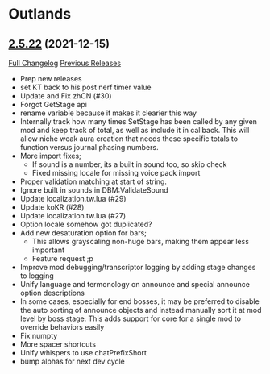 # <DBM> Outlands

## [2.5.22](https://github.com/DeadlyBossMods/DBM-TBC-Classic/tree/2.5.22) (2021-12-15)
[Full Changelog](https://github.com/DeadlyBossMods/DBM-TBC-Classic/compare/2.5.21...2.5.22) [Previous Releases](https://github.com/DeadlyBossMods/DBM-TBC-Classic/releases)

- Prep new releases  
- set KT back to his post nerf timer value  
- Update and Fix zhCN (#30)  
- Forgot GetStage api  
- rename variable because it makes it clearier this way  
- Internally track how many times SetStage has been called by any given mod and keep track of total, as well as include it in callback. This will allow niche weak aura creation that needs these specific totals to function versus journal phasing numbers.  
- More import fixes;  
    - If sound is a number, its a built in sound too, so skip check  
    - Fixed missing locale for missing voice pack import  
- Proper validation matching at start of string.  
- Ignore built in sounds in DBM:ValidateSound  
- Update localization.tw.lua (#29)  
- Update koKR (#28)  
- Update localization.tw.lua (#27)  
- Option locale somehow got duplicated?  
- Add new desaturation option for bars;  
    - This allows grayscaling non-huge bars, making them appear less important  
    - Feature request ;p  
- Improve mod debugging/transcriptor logging by adding stage changes to logging  
- Unify language and termonology on announce and special announce option descriptions  
- In some cases, especially for end bosses, it may be preferred to disable the auto sorting of announce objects and instead manually sort it at mod level by boss stage. This adds support for core for a single mod to override behaviors easily  
- Fix numpty  
- More spacer shortcuts  
- Unify whispers to use chatPrefixShort  
- bump alphas for next dev cycle  
